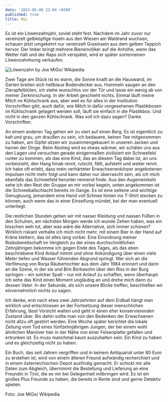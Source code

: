 ```yaml
---
date: '2023-05-08 22:04 +0200'
published: true
title: Mai
---
```

Es ist ein Löwenzahnjahr, soviel steht fest. Nachdem im Jahr zuvor nur vereinzelt gelbköpfige Inseln aus den Wiesen am Waldrand wuchsen, schauen jetzt umgekehrt nur vereinzelt Grasinseln aus dem gelben Teppich hervor. Der Imker bringt mehrere Bienenvölker auf die Anhöhe, wenn das Wetter hält und der Raps sich verspätet, wird er später sortenreinen Löwenzahnhonig verkaufen.

![Löwenzahn by Joe MiGo/ Wikipedia]({{site.baseurl}}/uploads/Loewenzahn.jpg)


Zwei Tage am Stück ist es warm, die Sonne knallt an die Hauswand, im Garten breiten sich hellblaue Bodendecker aus, Hummeln saugen an den Zierapfelblüten, ich stehe wunschlos vor der Tür und lasse ein wenig ab von meiner Zerknirschung. In der Arbeit geschieht nichts. Einmal läuft meine Milch im Kühlschrank aus, aber weil es für alles in der Institution Vorschriften gibt, auch dafür, wie Milch in dafür vorgesehenen Plastikboxen im Kühlschrank gelagert werden soll, läuft sie einfach in die Plastikbox. Und nicht in den ganzen Kühlschrank. Was soll ich dazu sagen? Danke Vorschriften. 

An einem anderen Tag gehen wir zu viert auf einen Berg. Es ist eigentlich zu kalt und grau, um draußen zu sein, ich bedauere, keinen Tee mitgenommen zu haben, am Gipfel sitzen wir zusammengekauert in unseren Jacken und harren der Dinge. Beim Abstieg wird es etwas wärmer, wir schälen uns aus den Lagen und versuchen gerade einigermaßen zivilisiert ein Schneefeld runter zu kommen, als das eine Kind, das an diesem Tag dabei ist, an uns vorbeizieht, den Hang hinab rennt, rutscht, fällt, aufsteht und weiter rennt. Ich habe oft erlebt, dass mein verhärteter Erwachsenenkörper angebotenen Impulsen nicht mehr folgt und kann daher nur überrascht sein, als ich mich ebenfalls das Schneefeld herunter rennend finde. Aus den Augenwinkeln sehe ich den Rest der Gruppe an mir vorbei kegeln, unten angekommen ist die Schneeballschlacht bereits im Gange. Es ist eine seltene und wichtige Genugtuung, jemandem eine Hand voll Schnee hinten ins T-Shirt stecken zu können, auch wenn das in einer Einseifung mündet, bei der man eventuell unterliegt. 

Die restlichen Stunden gehen wir mit nasser Kleidung und nassen Füßen in den Schuhen, am nächsten Morgen werde ich wunde Zehen haben, was ein bisschen weh tut, aber was wäre die Alternative, sich immer schonen? Wirklich riskant verhalte ich mich nicht mehr, mit einem Bier in der Hand auf Kräne klettern, das ist alles lang vorbei. Eine Einordnung meiner Risikobereitschaft im Vergleich zu der eines durchschnittlichen Zehnjährigen bekomme ich gegen Ende des Tages, als das eben beschriebene Kind Anlauf nimmt und ohne Ankündigung über einen viele Meter tiefen und Wasser führenden Abgrund springt. Wer sich an die Verfilmung von Ronja Räubertochter aus dem Jahr 1984 erinnert und darin an die Szene, in der sie und Birk Borkasohn über den Riss in der Burg springen – ein solcher Spalt – nur mit Anlauf zu schaffen, wenn überhaupt. Ich sehe das Kind einen Moment ungläubig an und drehe mich dann zu dessen Vater. In der Sekunde, als sich unsere Blicke treffen, beschließen wir einvernehmlich nichts zu sagen. 

Ich denke, erst nach etwa zwei Jahrzehnten auf dem Erdball hängt man wirklich und entschlossen an der Fortsetzung dieser menschlichen Erfahrung, lässt Vorsicht walten und geht in einen eher konservierenden Zustand über. Bis dahin sollte man von den Bedenken der Erwachsenen nicht allzu oft gestört werden. Eine Woche später berichtet die lokale Zeitung vom Tod eines fünfzehnjährigen Jungen, der bei einem wohl ähnlichen Manöver hier in der Nähe von einer Felsenplatte gefallen und ertrunken ist. Es muss manchmal kaum auszuhalten sein. Ein Kind zu haben und es gleichzeitig nicht zu haben.

Ein Buch, das seit Jahren vergriffen und in keinem Antiquariat unter 80 Euro zu erstehen ist, wird von einem älteren Freund aufwändig recherchiert und in einem österreichischen Depot ausfindig gemacht. Er schickt mir alle Daten zum Abgleich, übernimmt die Bestellung und Lieferung an eine Freundin in Tirol, die es mir bei Gelegenheit mitbringen wird. Es ist ein großes Plus Freunde zu haben, die bereits in Rente sind und gerne Detektiv spielen.

Foto: Joe MiGo/ Wikipedia
